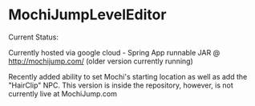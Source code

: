 # MochiJumpLevelEditor

Current Status:

Currently hosted via google cloud - Spring App runnable JAR @ http://mochijump.com/ (older version currently running)

Recently added ability to set Mochi's starting location as well as add the "HairClip" NPC. 
This version is inside the repository, however, is not currently live at MochiJump.com
